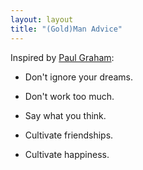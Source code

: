 ```yaml
---
layout: layout
title: "(Gold)Man Advice"
---
```


Inspired by [Paul Graham](http://paulgraham.com/):

* Don't ignore your dreams. 

* Don't work too much. 

* Say what you think. 

* Cultivate friendships. 

* Cultivate happiness. 
